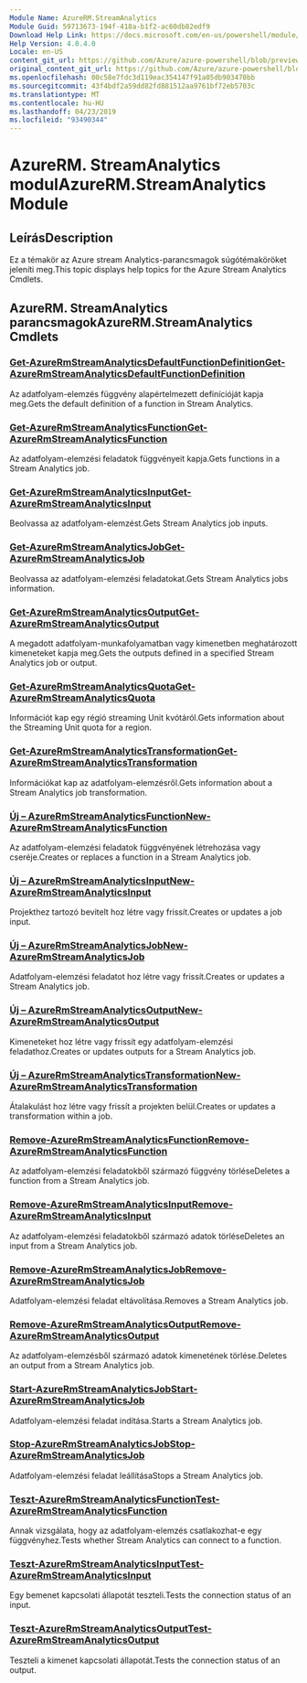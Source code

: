 ```yaml
---
Module Name: AzureRM.StreamAnalytics
Module Guid: 59713673-194f-418a-b1f2-ac60db82edf9
Download Help Link: https://docs.microsoft.com/en-us/powershell/module/azurerm.streamanalytics
Help Version: 4.0.4.0
Locale: en-US
content_git_url: https://github.com/Azure/azure-powershell/blob/preview/src/ResourceManager/StreamAnalytics/Commands.StreamAnalytics/help/AzureRM.StreamAnalytics.md
original_content_git_url: https://github.com/Azure/azure-powershell/blob/preview/src/ResourceManager/StreamAnalytics/Commands.StreamAnalytics/help/AzureRM.StreamAnalytics.md
ms.openlocfilehash: 00c58e7fdc3d119eac354147f91a05db903470bb
ms.sourcegitcommit: 43f4bdf2a59dd82fd881512aa9761bf72eb5703c
ms.translationtype: MT
ms.contentlocale: hu-HU
ms.lasthandoff: 04/23/2019
ms.locfileid: "93490344"
---
```

# <span data-ttu-id="2d4ec-101">AzureRM. StreamAnalytics modul</span><span class="sxs-lookup"><span data-stu-id="2d4ec-101">AzureRM.StreamAnalytics Module</span></span>
## <span data-ttu-id="2d4ec-102">Leírás</span><span class="sxs-lookup"><span data-stu-id="2d4ec-102">Description</span></span>
<span data-ttu-id="2d4ec-103">Ez a témakör az Azure stream Analytics-parancsmagok súgótémaköröket jeleníti meg.</span><span class="sxs-lookup"><span data-stu-id="2d4ec-103">This topic displays help topics for the Azure Stream Analytics Cmdlets.</span></span>

## <span data-ttu-id="2d4ec-104">AzureRM. StreamAnalytics parancsmagok</span><span class="sxs-lookup"><span data-stu-id="2d4ec-104">AzureRM.StreamAnalytics Cmdlets</span></span>
### [<span data-ttu-id="2d4ec-105">Get-AzureRmStreamAnalyticsDefaultFunctionDefinition</span><span class="sxs-lookup"><span data-stu-id="2d4ec-105">Get-AzureRmStreamAnalyticsDefaultFunctionDefinition</span></span>](Get-AzureRmStreamAnalyticsDefaultFunctionDefinition.md)
<span data-ttu-id="2d4ec-106">Az adatfolyam-elemzés függvény alapértelmezett definícióját kapja meg.</span><span class="sxs-lookup"><span data-stu-id="2d4ec-106">Gets the default definition of a function in Stream Analytics.</span></span>

### [<span data-ttu-id="2d4ec-107">Get-AzureRmStreamAnalyticsFunction</span><span class="sxs-lookup"><span data-stu-id="2d4ec-107">Get-AzureRmStreamAnalyticsFunction</span></span>](Get-AzureRmStreamAnalyticsFunction.md)
<span data-ttu-id="2d4ec-108">Az adatfolyam-elemzési feladatok függvényeit kapja.</span><span class="sxs-lookup"><span data-stu-id="2d4ec-108">Gets functions in a Stream Analytics job.</span></span>

### [<span data-ttu-id="2d4ec-109">Get-AzureRmStreamAnalyticsInput</span><span class="sxs-lookup"><span data-stu-id="2d4ec-109">Get-AzureRmStreamAnalyticsInput</span></span>](Get-AzureRmStreamAnalyticsInput.md)
<span data-ttu-id="2d4ec-110">Beolvassa az adatfolyam-elemzést.</span><span class="sxs-lookup"><span data-stu-id="2d4ec-110">Gets Stream Analytics job inputs.</span></span>

### [<span data-ttu-id="2d4ec-111">Get-AzureRmStreamAnalyticsJob</span><span class="sxs-lookup"><span data-stu-id="2d4ec-111">Get-AzureRmStreamAnalyticsJob</span></span>](Get-AzureRmStreamAnalyticsJob.md)
<span data-ttu-id="2d4ec-112">Beolvassa az adatfolyam-elemzési feladatokat.</span><span class="sxs-lookup"><span data-stu-id="2d4ec-112">Gets Stream Analytics jobs information.</span></span>

### [<span data-ttu-id="2d4ec-113">Get-AzureRmStreamAnalyticsOutput</span><span class="sxs-lookup"><span data-stu-id="2d4ec-113">Get-AzureRmStreamAnalyticsOutput</span></span>](Get-AzureRmStreamAnalyticsOutput.md)
<span data-ttu-id="2d4ec-114">A megadott adatfolyam-munkafolyamatban vagy kimenetben meghatározott kimeneteket kapja meg.</span><span class="sxs-lookup"><span data-stu-id="2d4ec-114">Gets the outputs defined in a specified Stream Analytics job or output.</span></span>

### [<span data-ttu-id="2d4ec-115">Get-AzureRmStreamAnalyticsQuota</span><span class="sxs-lookup"><span data-stu-id="2d4ec-115">Get-AzureRmStreamAnalyticsQuota</span></span>](Get-AzureRmStreamAnalyticsQuota.md)
<span data-ttu-id="2d4ec-116">Információt kap egy régió streaming Unit kvótáról.</span><span class="sxs-lookup"><span data-stu-id="2d4ec-116">Gets information about the Streaming Unit quota for a region.</span></span>

### [<span data-ttu-id="2d4ec-117">Get-AzureRmStreamAnalyticsTransformation</span><span class="sxs-lookup"><span data-stu-id="2d4ec-117">Get-AzureRmStreamAnalyticsTransformation</span></span>](Get-AzureRmStreamAnalyticsTransformation.md)
<span data-ttu-id="2d4ec-118">Információkat kap az adatfolyam-elemzésről.</span><span class="sxs-lookup"><span data-stu-id="2d4ec-118">Gets information about a Stream Analytics job transformation.</span></span>

### [<span data-ttu-id="2d4ec-119">Új – AzureRmStreamAnalyticsFunction</span><span class="sxs-lookup"><span data-stu-id="2d4ec-119">New-AzureRmStreamAnalyticsFunction</span></span>](New-AzureRmStreamAnalyticsFunction.md)
<span data-ttu-id="2d4ec-120">Az adatfolyam-elemzési feladatok függvényének létrehozása vagy cseréje.</span><span class="sxs-lookup"><span data-stu-id="2d4ec-120">Creates or replaces a function in a Stream Analytics job.</span></span>

### [<span data-ttu-id="2d4ec-121">Új – AzureRmStreamAnalyticsInput</span><span class="sxs-lookup"><span data-stu-id="2d4ec-121">New-AzureRmStreamAnalyticsInput</span></span>](New-AzureRmStreamAnalyticsInput.md)
<span data-ttu-id="2d4ec-122">Projekthez tartozó bevitelt hoz létre vagy frissít.</span><span class="sxs-lookup"><span data-stu-id="2d4ec-122">Creates or updates a job input.</span></span>

### [<span data-ttu-id="2d4ec-123">Új – AzureRmStreamAnalyticsJob</span><span class="sxs-lookup"><span data-stu-id="2d4ec-123">New-AzureRmStreamAnalyticsJob</span></span>](New-AzureRmStreamAnalyticsJob.md)
<span data-ttu-id="2d4ec-124">Adatfolyam-elemzési feladatot hoz létre vagy frissít.</span><span class="sxs-lookup"><span data-stu-id="2d4ec-124">Creates or updates a Stream Analytics job.</span></span>

### [<span data-ttu-id="2d4ec-125">Új – AzureRmStreamAnalyticsOutput</span><span class="sxs-lookup"><span data-stu-id="2d4ec-125">New-AzureRmStreamAnalyticsOutput</span></span>](New-AzureRmStreamAnalyticsOutput.md)
<span data-ttu-id="2d4ec-126">Kimeneteket hoz létre vagy frissít egy adatfolyam-elemzési feladathoz.</span><span class="sxs-lookup"><span data-stu-id="2d4ec-126">Creates or updates outputs for a Stream Analytics job.</span></span>

### [<span data-ttu-id="2d4ec-127">Új – AzureRmStreamAnalyticsTransformation</span><span class="sxs-lookup"><span data-stu-id="2d4ec-127">New-AzureRmStreamAnalyticsTransformation</span></span>](New-AzureRmStreamAnalyticsTransformation.md)
<span data-ttu-id="2d4ec-128">Átalakulást hoz létre vagy frissít a projekten belül.</span><span class="sxs-lookup"><span data-stu-id="2d4ec-128">Creates or updates a transformation within a job.</span></span>

### [<span data-ttu-id="2d4ec-129">Remove-AzureRmStreamAnalyticsFunction</span><span class="sxs-lookup"><span data-stu-id="2d4ec-129">Remove-AzureRmStreamAnalyticsFunction</span></span>](Remove-AzureRmStreamAnalyticsFunction.md)
<span data-ttu-id="2d4ec-130">Az adatfolyam-elemzési feladatokből származó függvény törlése</span><span class="sxs-lookup"><span data-stu-id="2d4ec-130">Deletes a function from a Stream Analytics job.</span></span>

### [<span data-ttu-id="2d4ec-131">Remove-AzureRmStreamAnalyticsInput</span><span class="sxs-lookup"><span data-stu-id="2d4ec-131">Remove-AzureRmStreamAnalyticsInput</span></span>](Remove-AzureRmStreamAnalyticsInput.md)
<span data-ttu-id="2d4ec-132">Az adatfolyam-elemzési feladatokből származó adatok törlése</span><span class="sxs-lookup"><span data-stu-id="2d4ec-132">Deletes an input from a Stream Analytics job.</span></span>

### [<span data-ttu-id="2d4ec-133">Remove-AzureRmStreamAnalyticsJob</span><span class="sxs-lookup"><span data-stu-id="2d4ec-133">Remove-AzureRmStreamAnalyticsJob</span></span>](Remove-AzureRmStreamAnalyticsJob.md)
<span data-ttu-id="2d4ec-134">Adatfolyam-elemzési feladat eltávolítása.</span><span class="sxs-lookup"><span data-stu-id="2d4ec-134">Removes a Stream Analytics job.</span></span>

### [<span data-ttu-id="2d4ec-135">Remove-AzureRmStreamAnalyticsOutput</span><span class="sxs-lookup"><span data-stu-id="2d4ec-135">Remove-AzureRmStreamAnalyticsOutput</span></span>](Remove-AzureRmStreamAnalyticsOutput.md)
<span data-ttu-id="2d4ec-136">Az adatfolyam-elemzésből származó adatok kimenetének törlése.</span><span class="sxs-lookup"><span data-stu-id="2d4ec-136">Deletes an output from a Stream Analytics job.</span></span>

### [<span data-ttu-id="2d4ec-137">Start-AzureRmStreamAnalyticsJob</span><span class="sxs-lookup"><span data-stu-id="2d4ec-137">Start-AzureRmStreamAnalyticsJob</span></span>](Start-AzureRmStreamAnalyticsJob.md)
<span data-ttu-id="2d4ec-138">Adatfolyam-elemzési feladat indítása.</span><span class="sxs-lookup"><span data-stu-id="2d4ec-138">Starts a Stream Analytics job.</span></span>

### [<span data-ttu-id="2d4ec-139">Stop-AzureRmStreamAnalyticsJob</span><span class="sxs-lookup"><span data-stu-id="2d4ec-139">Stop-AzureRmStreamAnalyticsJob</span></span>](Stop-AzureRmStreamAnalyticsJob.md)
<span data-ttu-id="2d4ec-140">Adatfolyam-elemzési feladat leállítása</span><span class="sxs-lookup"><span data-stu-id="2d4ec-140">Stops a Stream Analytics job.</span></span>

### [<span data-ttu-id="2d4ec-141">Teszt-AzureRmStreamAnalyticsFunction</span><span class="sxs-lookup"><span data-stu-id="2d4ec-141">Test-AzureRmStreamAnalyticsFunction</span></span>](Test-AzureRmStreamAnalyticsFunction.md)
<span data-ttu-id="2d4ec-142">Annak vizsgálata, hogy az adatfolyam-elemzés csatlakozhat-e egy függvényhez.</span><span class="sxs-lookup"><span data-stu-id="2d4ec-142">Tests whether Stream Analytics can connect to a function.</span></span>

### [<span data-ttu-id="2d4ec-143">Teszt-AzureRmStreamAnalyticsInput</span><span class="sxs-lookup"><span data-stu-id="2d4ec-143">Test-AzureRmStreamAnalyticsInput</span></span>](Test-AzureRmStreamAnalyticsInput.md)
<span data-ttu-id="2d4ec-144">Egy bemenet kapcsolati állapotát teszteli.</span><span class="sxs-lookup"><span data-stu-id="2d4ec-144">Tests the connection status of an input.</span></span>

### [<span data-ttu-id="2d4ec-145">Teszt-AzureRmStreamAnalyticsOutput</span><span class="sxs-lookup"><span data-stu-id="2d4ec-145">Test-AzureRmStreamAnalyticsOutput</span></span>](Test-AzureRmStreamAnalyticsOutput.md)
<span data-ttu-id="2d4ec-146">Teszteli a kimenet kapcsolati állapotát.</span><span class="sxs-lookup"><span data-stu-id="2d4ec-146">Tests the connection status of an output.</span></span>

